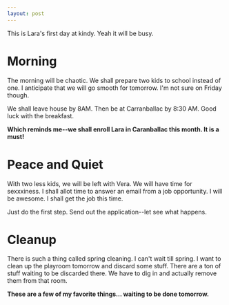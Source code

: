 ```yaml
---
layout: post
---
```

This is Lara's first day at kindy. Yeah it will be busy.

# Morning
The morning will be chaotic. We shall prepare two kids to school instead of one. I anticipate that we will go smooth for tomorrow. I'm not sure on Friday though.

We shall leave house by 8AM. Then be at Carranballac by 8:30 AM. Good luck with the breakfast.

**Which reminds me--we shall enroll Lara in Caranballac this month. It is a must!**

# Peace and Quiet

With two less kids, we will be left with Vera. We will have time for sexxxiness. I shall allot time to answer an email from a job opportunity. I will be awesome. I shall get the job this time.

Just do the first step. Send out the application--let see what happens.

# Cleanup
There is such a thing called spring cleaning. I can't wait till spring. I want to clean up the playroom tomorrow and discard some stuff. There are a ton of stuff waiting to be discarded there. We have to dig in and actually remove them from that room.

**These are a few of my favorite things... waiting to be done tomorrow.**